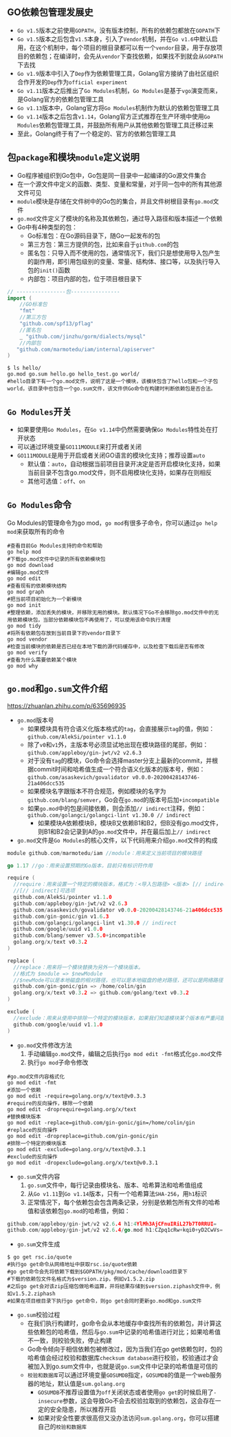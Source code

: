 ## GO依赖包管理发展史
- `Go v1.5`版本之前使用`GOPATH`，没有版本控制，所有的依赖包都放在`GOPATH`下
- `Go v1.5`版本之后包含`v1.5`本身，引入了`Vendor`机制，并在`Go v1.6`中默认启用，在这个机制中，每个项目的根目录都可以有一个`vendor`目录，用于存放项目的依赖包；在编译时，会先从`vendor`下查找依赖，如果找不到就会从`GOPATH`下去找
- `Go v1.9`版本中引入了`Dep`作为依赖管理工具，Golang官方接纳了由社区组织合作开发的`Dep`作为`official experiment`
- `Go v1.11`版本之后推出了`Go Modules`机制，`Go Modules`是基于`vgo`演变而来，是Golang官方的依赖包管理工具
- `Go v1.13`版本中，Golang官方将`Go Modules`机制作为默认的依赖包管理工具
- `Go v1.14`版本之后包含`v1.14`，Golang官方正式推荐在生产环境中使用`Go Modules`依赖包管理工具，并鼓励所有用户从其他依赖包管理工具迁移过来
- 至此，Golang终于有了一个稳定的、官方的依赖包管理工具
## 包`package`和模块`module`定义说明
- Go程序被组织到Go包中，Go包是同一目录中一起编译的Go源文件集合
- 在一个源文件中定义的函数、类型、变量和常量，对于同一包中的所有其他源文件可见
- `module`模块是存储在文件树中的Go包的集合，并且文件树根目录有`go.mod`文件
- `go.mod`文件定义了模块的名称及其依赖包，通过导入路径和版本描述一个依赖
- Go中有4种类型的包：
  - Go标准包：在Go源码目录下，随Go一起发布的包
  - 第三方包：第三方提供的包，比如来自于`github.com`的包
  - 匿名包：只导入而不使用的包，通常情况下，我们只是想使用导入包产生的副作用，即引用包级别的变量、常量、结构体、接口等，以及执行导入包的`init()`函数
  - 内部包：项目内部的包，位于项目根目录下
```go
// ----------------包----------------
import (
	//GO标准包
	"fmt"
	//第三方包
	"github.com/spf13/pflag"
	//匿名包
	_ "github.com/jinzhu/gorm/dialects/mysql"
	//内部包
   "github.com/marmotedu/iam/internal/apiserver"
)
```
```shell
$ ls hello/
go.mod go.sum hello.go hello_test.go world/
#hello目录下有一个go.mod文件，说明了这是一个模块，该模块包含了hello包和一个子包world，该目录中也包含一个go.sum文件，该文件供Go命令在构建时判断依赖包是否合法。
```
## `Go Modules`开关
- 如果要使用`Go Modules`，在`Go v1.14`中仍然需要确保`Go Modules`特性处在打开状态
- 可以通过环境变量`GO111MODULE`来打开或者关闭
- `GO111MODULE`是用于开启或者关闭GO语言的模块化支持；推荐设置`auto`
  - 默认值：`auto`，自动根据当前项目目录开决定是否开启模块化支持，如果当前目录不包含go.mod文件，则不启用模块化支持，如果存在则相反
  - 其他可选值：`off`、`on`
## `Go Modules`命令
Go Modules的管理命令为go mod，`go mod`有很多子命令，你可以通过`go help mod`来获取所有的命令
```shell
#查看目前Go Modules支持的命令和帮助
go help mod
#下载go.mod文件中记录的所有依赖模块包
go mod download
#编辑go.mod文件
go mod edit
#查看现有的依赖模块结构
go mod graph
#把当前项目初始化为一个新模块
go mod init
#整理依赖，添加丢失的模块，并移除无用的模块。默认情况下Go不会移除go.mod文件中的无用依赖模块包，当部分依赖模块包不再使用了，可以使用该命令执行清理
go mod tidy
#将所有依赖包存放到当前目录下的vendor目录下
go mod vendor
#检查当前模块的依赖是否已经在本地下载的源代码缓存中，以及检查下载后是否有修改
go mod verify
#查看为什么需要依赖某个模块
go mod why
```
## `go.mod`和`go.sum`文件介绍
https://zhuanlan.zhihu.com/p/635696935
- `go.mod`版本号
  - 如果模块具有符合语义化版本格式的`tag`，会直接展示`tag`的值，例如：`github.com/AlekSi/pointer v1.1.0`
  - 除了`v0`和`v1`外，主版本号必须显试地出现在模块路径的尾部，例如：`github.com/appleboy/gin-jwt/v2 v2.6.3`
  - 对于没有`tag`的模块，Go命令会选择master分支上最新的commit，并根据commit时间和哈希值生成一个符合语义化版本的版本号，例如：`github.com/asaskevich/govalidator v0.0.0-20200428143746-21a406dcc535`
  - 如果模块名字跟版本不符合规范，例如模块的名字为`github.com/blang/semver`，Go会在`go.mod`的版本号后加`+incompatible`
  - 如果`go.mod`中的包是间接依赖，则会添加`// indirect`注释，例如：`github.com/golangci/golangci-lint v1.30.0 // indirect`
    - 如果模块A依赖模块B，模块B又依赖B1和B2，但B没有go.mod文件，则B1和B2会记录到A的`go.mod`文件中，并在最后加上`// indirect`
- `go.mod`文件是`Go Modules`的核心文件，以下代码用来介绍`go.mod`文件的构成
```go
module github.com/marmotedu/iam //module：用来定义当前项目的模块路径

go 1.17 //go：用来设置预期的Go版本，目前只有标识符作用

require (
  //require：用来设置一个特定的模块版本，格式为：<导入包路径> <版本> [// indirect]
  //[// indirect]可选项
  github.com/AlekSi/pointer v1.1.0
  github.com/appleboy/gin-jwt/v2 v2.6.3
  github.com/asaskevich/govalidator v0.0.0-20200428143746-21a406dcc535
  github.com/gin-gonic/gin v1.6.3
  github.com/golangci/golangci-lint v1.30.0 // indirect
  github.com/google/uuid v1.0.0
  github.com/blang/semver v3.5.0+incompatible
  golang.org/x/text v0.3.2
)

replace (
  //replace：用来将一个模块替换为另外一个模块版本。
  //格式为 $module => $newModule
  //$newMode可以是本地磁盘的相对路径，也可以是本地磁盘的绝对路径，还可以是网络路径
  github.com/gin-gonic/gin => /home/colin/gin
  golang.org/x/text v0.3.2 => github.com/golang/text v0.3.2
)

exclude (
  //exclude：用来从使用中排除一个特定的模块版本，如果我们知道模块某个版本有严重问题，就可以使用exclude将该版本排除掉
  github.com/google/uuid v1.1.0
)
```
- `go.mod`文件修改方法
  1. 手动编辑`go.mod`文件，编辑之后执行`go mod edit -fmt`格式化`go.mod`文件
  2. 执行`go mod`子命令修改
```shell
#go.mod文件内容格式化
go mod edit -fmt
#添加一个依赖
go mod edit -require=golang.org/x/text@v0.3.3
#require的反向操作，移除一个依赖
go mod edit -droprequire=golang.org/x/text
#替换模块版本
go mod edit -replace=github.com/gin-gonic/gin=/home/colin/gin
#replace的反向操作
go mod edit -dropreplace=github.com/gin-gonic/gin
#排除一个特定的模块版本
go mod edit -exclude=golang.org/x/text@v0.3.1
#exclude的反向操作
go mod edit -dropexclude=golang.org/x/text@v0.3.1
```
- `go.sum`文件内容
  1. `go.sum`文件中，每行记录由模块名、版本、哈希算法和哈希值组成
  2. 从`Go v1.11`到`Go v1.14`版本，只有一个哈希算法`SHA-256`，用`h1`标识
  3. 正常情况下，每个依赖包会包含两条记录，分别是依赖包所有文件的哈希值和该依赖包`go.mod`的哈希值，例如：
```go
github.com/appleboy/gin-jwt/v2 v2.6.4 h1:4YlMh3AjCFnuIRiL27b7T0RRUI=
github.com/appleboy/gin-jwt/v2 v2.6.4/go.mod h1:CZpq1cRw+kqi0+yD2CwVs=
```
- `go.sum`文件生成
```shell
$ go get rsc.io/quote
#执行go get命令从网络地址中获取rsc.io/quote依赖
#go get命令会先将依赖下载到$GOPATH/pkg/mod/cache/download目录下
#下载的依赖包文件名格式为$version.zip，例如v1.5.2.zip
#之后go get会对该zip压缩包做哈希运算，并将结果存储到$version.ziphash文件中，例如v1.5.2.ziphash
#如果在项目根目录下执行go get命令，则go get会同时更新go.mod和go.sum文件
```
- `go.sum`校验过程
  - 在我们执行构建时，go命令会从本地缓存中查找所有的依赖包，并计算这些依赖包的哈希值，然后与`go.sum`中记录的哈希值进行对比；如果哈希值不一致，则校验失败，停止构建
  - Go命令倾向于相信依赖包被修改过，因为当我们在go get依赖包时，包的哈希值会经过校验和数据库`checksum database`进行校验，校验通过才会被加入到go.sum文件中，也就是说`go.sum`文件中记录的哈希值是可信的
  - `校验和数据库`可以通过环境变量`GOSUMDB`指定，`GOSUMDB`的值是一个web服务器的地址，默认值是`sum.golang.org`
    - `GOSUMDB`不推荐设置值为`off`关闭状态或者使用`go get`的时候启用了`-insecure`参数，这会导致Go不会去校验拉取到的依赖包，这会存在一定的安全隐患，所以推荐开启
    - 如果对安全性要求很高但又没办法访问`sum.golang.org`，你可以搭建自己的`校验和数据库`

